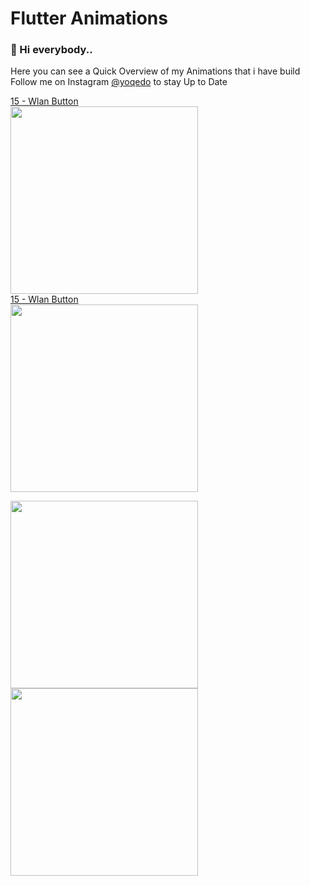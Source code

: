﻿# Flutter Animations

### 👋 Hi everybody..

Here you can see a Quick Overview of my Animations that i have build <br/>
Follow me on Instagram [@yoqedo](https://www.instagram.com/yoqedo/) to stay Up to Date

[15 - Wlan Button](https://www.instagram.com/yoqedo/)<br/>
<img src="https://github.com/yoqedo/flutter_Animations/blob/main/gifs/wlanbutton.gif" width="300"><br/>
[15 - Wlan Button](https://www.instagram.com/yoqedo/)<br/>
<img src="https://github.com/yoqedo/flutter_Animations/blob/main/gifs/multioptionbutton.gif" width="300">

<img src="https://github.com/yoqedo/flutter_Animations/blob/main/gifs/onoffbutton.gif" width="300">
<img src="https://github.com/yoqedo/flutter_Animations/blob/main/gifs/radialprogressbar.gif " width="300">

